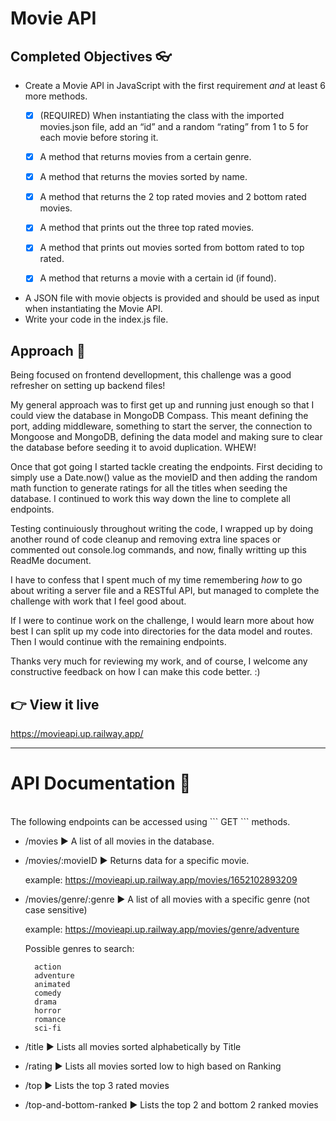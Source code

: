 # Movie API

## Completed Objectives :eyeglasses:
- Create a Movie API in JavaScript with the first requirement *and* at least 6 more methods.
  - [x] (REQUIRED) When instantiating the class with the imported movies.json file, add an “id” and a random “rating” from 1 to 5 for each movie before storing it.
  - [x] A method that returns movies from a certain genre.
   
  - [x] A method that returns the movies sorted by name.
  - [x] A method that returns the 2 top rated movies and 2 bottom rated movies.
  - [x] A method that prints out the three top rated movies.
  - [x] A method that prints out movies sorted from bottom rated to top rated.
  - [x] A method that returns a movie with a certain id (if found).
- A JSON file with movie objects is provided and should be used as input when instantiating the Movie API.
- Write your code in the index.js file.

  


##	Approach :movie_camera:

Being focused on frontend devellopment, this challenge was a good refresher on setting up backend files! 

My general approach was to first get up and running just enough so that I could view the database in MongoDB Compass. This meant defining the port, adding middleware, something to start the server, the connection to Mongoose and MongoDB, defining the data model and making sure to clear the database before seeding it to avoid duplication. WHEW!

Once that got going I started tackle creating the endpoints. First deciding to simply use a Date.now() value as the movieID and then adding the random math function to generate ratings for all the titles when seeding the database. I continued to work this way down the line to complete all endpoints.

Testing continuiously throughout writing the code, I wrapped up by doing another round of code cleanup and removing extra line spaces or commented out console.log commands,  and now, finally writting up this ReadMe document.

I have to confess that I spent much of my time remembering *how* to go about writing a server file and a RESTful API, but managed to complete the challenge with work that I feel good about.

If I were to continue work on the challenge, I would learn more about how best I can split up my code into directories for the data model and routes. Then I would continue with the remaining endpoints. 

Thanks very much for reviewing my work, and of course, I welcome any constructive feedback on how I can make this code better. :)


## :point_right:	View it live
https://movieapi.up.railway.app/

<hr>

# API Documentation :popcorn: 
<br/>
The following endpoints can be accessed using ``` GET ``` methods.


- /movies :arrow_forward:	A list of all movies in the database.

- /movies/:movieID :arrow_forward: Returns data for a specific movie.
   
   example: https://movieapi.up.railway.app/movies/1652102893209
   
- /movies/genre/:genre :arrow_forward:	A list of all movies with a specific genre (not case sensitive)
   
   example: https://movieapi.up.railway.app/movies/genre/adventure
   
   Possible genres to search: 
   
        action
        adventure
        animated
        comedy
        drama
        horror
        romance
        sci-fi
- /title :arrow_forward:	Lists all movies sorted alphabetically by Title
- /rating :arrow_forward:	Lists all movies sorted low to high based on Ranking
- /top :arrow_forward: Lists the top 3 rated movies
- /top-and-bottom-ranked :arrow_forward: Lists the top 2 and bottom 2 ranked movies
